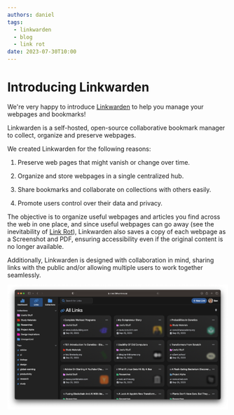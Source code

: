 ```yaml
---
authors: daniel
tags:
  - linkwarden
  - blog
  - link rot
date: 2023-07-30T10:00
---
```


# Introducing Linkwarden

We're very happy to introduce [Linkwarden](https://linkwarden.app) to help you manage your webpages and bookmarks!

Linkwarden is a self-hosted, open-source collaborative bookmark manager to collect, organize and preserve webpages.

<!--truncate-->

We created Linkwarden for the following reasons:

1. Preserve web pages that might vanish or change over time.

2. Organize and store webpages in a single centralized hub.

3. Share bookmarks and collaborate on collections with others easily.

4. Promote users control over their data and privacy.

The objective is to organize useful webpages and articles you find across the web in one place, and since useful webpages can go away (see the inevitability of [Link Rot](https://www.howtogeek.com/786227/what-is-link-rot-and-how-does-it-threaten-the-web/)), Linkwarden also saves a copy of each webpage as a Screenshot and PDF, ensuring accessibility even if the original content is no longer available.

Additionally, Linkwarden is designed with collaboration in mind, sharing links with the public and/or allowing multiple users to work together seamlessly.

![Showcase image](/img/showcase_image.png)
